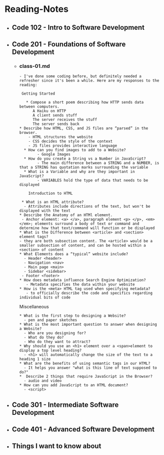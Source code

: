 # Reading-Notes
* ## Code 102 - Intro to Software Development
* ## Code 201 - Foundations of Software Development
    * ### class-01.md
          - I've done some coding before, but definitely needed a refresher since it's been a while. Here are my responses to the reading:

           Getting Started

             * Compose a short poem describing how HTTP sends data between computers.
                A Haiku on HTTP
                A client sends stuff
                The server receives the stuff
                The server sends back
          * Describe how HTML, CSS, and JS files are “parsed” in the browser.
              - HTML structures the website
              - CSS decides the style of the context
              - JS files provides interactive language
            * How can you find images to add to a Website?
                  - Google Images
            * How do you create a String vs a Number in JavaScript?
                  - The main difference between a STRING and a NUMBER, is that a STRING has quotation marks surrounding the variable
            * What is a Variable and why are they important in JavaScript?
                  - VARIABLES hold the type of data that needs to be displayed

              Introduction to HTML

           * What is an HTML attribute?
            - Attributes include directions of the text, but won't be displayed with the text
          * Describe the Anatomy of an HTMl element.
           - Anchor element: <a> </a>, paragraph element <p> </p>, <em> </em>; elements surround a body of text or command and determine how that text/command will function or be displayed
          * What is the Difference between <article> and <section> element tags?
          - they are both subsection content. The <article> would be a smaller subsection of content, and can be hosted within a <section> of content
          * What Elements does a “typical” website include?
            - Header <header>
            - Navigation <nav>
            - Main page <main>
            - Sidebar <sidebar>
           - Footer <footer>
          * How does metadata influence Search Engine Optimization?
             - Metadata specifies the data within your website
          * How is the <meta> HTML tag used when specifying metadata?
             - to officially describe the code and specifics regarding individual bits of code

        Miscellaneous

          * What is the first step to designing a Website?
            - pen and paper sketches
          * What is the most important question to answer when designing a Website?
            - Who are you designing for?
            - What do they do?
            - Who do they want to attract?
          * Why should you use an <h1> element over a <span>element to display a top level heading?
            - <h1> will automatically change the size of the text to a heading 1 size
          * What are the benefits of using semantic tags in our HTML?
            - It helps you answer "what is this line of text supposed to do?"
          *  Describe 2 things that require JavaScript in the Browser?
            - audio and video
          * How can you add JavaScript to an HTML document?
            - <script>  
* ## Code 301 - Intermediate Software Development
* ## Code 401 - Advanced Software Development
* ## Things I want to know about

